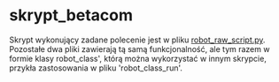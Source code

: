 # skrypt_betacom

Skrypt wykonujący zadane polecenie jest w pliku [robot_raw_script.py](https://github.com/290855/skrypt_betacom/blob/master/robot_raw_script.py/).
Pozostałe dwa pliki zawierają tą samą funkcjonalność, ale tym razem w formie klasy robot_class', którą można wykorzystać w innym skrypcie, przykła zastosowania w pliku 'robot_class_run'.

